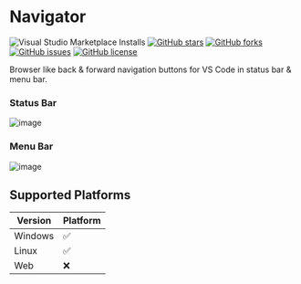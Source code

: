# Navigator
![Visual Studio Marketplace Installs](https://img.shields.io/visual-studio-marketplace/i/zweack.vsc-navigator?style=for-the-badge)
[![GitHub stars](https://img.shields.io/github/stars/zweack/Navigator?style=for-the-badge)](https://github.com/zweack/Navigator/stargazers)
[![GitHub forks](https://img.shields.io/github/forks/zweack/Navigator?style=for-the-badge)](https://github.com/zweack/Navigator/network)
[![GitHub issues](https://img.shields.io/github/issues/zweack/Navigator?style=for-the-badge)](https://github.com/zweack/Navigator/issues)
[![GitHub license](https://img.shields.io/github/license/zweack/Navigator?style=for-the-badge)](https://github.com/zweack/Navigator/blob/dev/LICENSE)

Browser like back & forward navigation buttons for VS Code in status bar & menu bar.
### Status Bar
![image](https://user-images.githubusercontent.com/15276039/178519673-53f07368-dfe0-4ea0-8829-29078ade7c71.png)


### Menu Bar
![image](https://user-images.githubusercontent.com/15276039/178517212-1b2dcd3b-2126-42f7-9ef8-521144950bc3.png)


## Supported Platforms

| Version | Platform           |
| ------- | ------------------ |
| Windows | :white_check_mark: |
| Linux   | :white_check_mark: |
| Web     | :x:                |
